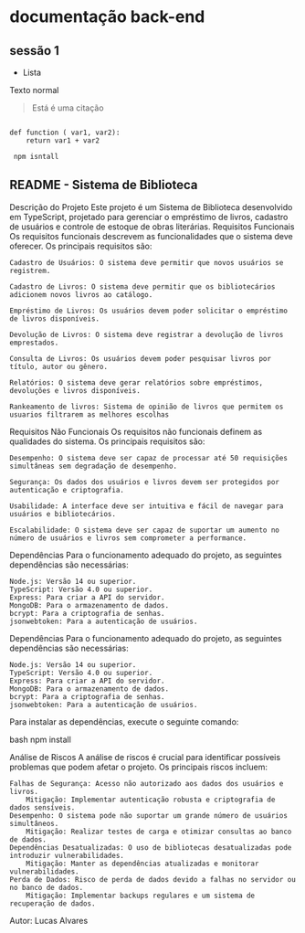 # documentação back-end

## sessão 1

- Lista

Texto normal
> Está é uma citação

```phyton

def function ( var1, var2):
    return var1 + var2
```

```bash
 npm isntall
 ```

## README - Sistema de Biblioteca
Descrição do Projeto
Este projeto é um Sistema de Biblioteca desenvolvido em TypeScript, projetado para gerenciar o empréstimo de livros, cadastro de usuários e controle de estoque de obras literárias.
Requisitos Funcionais
Os requisitos funcionais descrevem as funcionalidades que o sistema deve oferecer. Os principais requisitos são:

    Cadastro de Usuários: O sistema deve permitir que novos usuários se registrem.

    Cadastro de Livros: O sistema deve permitir que os bibliotecários adicionem novos livros ao catálogo.

    Empréstimo de Livros: Os usuários devem poder solicitar o empréstimo de livros disponíveis.

    Devolução de Livros: O sistema deve registrar a devolução de livros emprestados.

    Consulta de Livros: Os usuários devem poder pesquisar livros por título, autor ou gênero.

    Relatórios: O sistema deve gerar relatórios sobre empréstimos, devoluções e livros disponíveis.

    Rankeamento de livros: Sistema de opinião de livros que permitem os usuarios filtrarem as melhores escolhas


Requisitos Não Funcionais
Os requisitos não funcionais definem as qualidades do sistema. Os principais requisitos são:

    Desempenho: O sistema deve ser capaz de processar até 50 requisições simultâneas sem degradação de desempenho.

    Segurança: Os dados dos usuários e livros devem ser protegidos por autenticação e criptografia.

    Usabilidade: A interface deve ser intuitiva e fácil de navegar para usuários e bibliotecários.

    Escalabilidade: O sistema deve ser capaz de suportar um aumento no número de usuários e livros sem comprometer a performance.

Dependências
Para o funcionamento adequado do projeto, as seguintes dependências são necessárias:

    Node.js: Versão 14 ou superior.
    TypeScript: Versão 4.0 ou superior.
    Express: Para criar a API do servidor.
    MongoDB: Para o armazenamento de dados.
    bcrypt: Para a criptografia de senhas.
    jsonwebtoken: Para a autenticação de usuários.

Dependências
Para o funcionamento adequado do projeto, as seguintes dependências são necessárias:

    Node.js: Versão 14 ou superior.
    TypeScript: Versão 4.0 ou superior.
    Express: Para criar a API do servidor.
    MongoDB: Para o armazenamento de dados.
    bcrypt: Para a criptografia de senhas.
    jsonwebtoken: Para a autenticação de usuários.

Para instalar as dependências, execute o seguinte comando:

bash
npm install

Análise de Riscos
A análise de riscos é crucial para identificar possíveis problemas que podem afetar o projeto. Os principais riscos incluem:

    Falhas de Segurança: Acesso não autorizado aos dados dos usuários e livros.
        Mitigação: Implementar autenticação robusta e criptografia de dados sensíveis.
    Desempenho: O sistema pode não suportar um grande número de usuários simultâneos.
        Mitigação: Realizar testes de carga e otimizar consultas ao banco de dados.
    Dependências Desatualizadas: O uso de bibliotecas desatualizadas pode introduzir vulnerabilidades.
        Mitigação: Manter as dependências atualizadas e monitorar vulnerabilidades.
    Perda de Dados: Risco de perda de dados devido a falhas no servidor ou no banco de dados.
        Mitigação: Implementar backups regulares e um sistema de recuperação de dados.



Autor: Lucas Alvares
